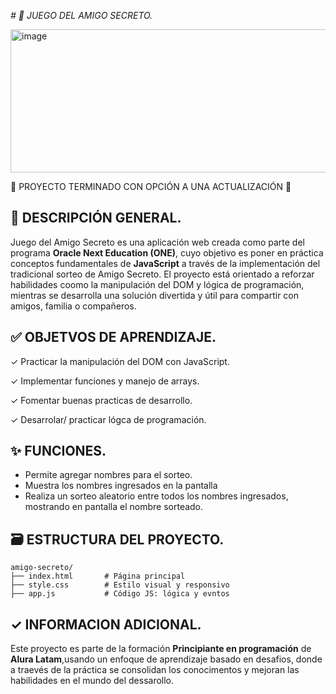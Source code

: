 <em> # 🎯 JUEGO DEL AMIGO SECRETO. </em>

<img width="715" height="229" alt="image" src="https://github.com/user-attachments/assets/e7e6a78b-8e2f-46b0-ae41-edd062e0de5d" />

:construction: PROYECTO TERMINADO CON OPCIÓN A UNA ACTUALIZACIÓN :construction:

## 🧩 DESCRIPCIÓN GENERAL.

Juego del Amigo Secreto es una aplicación web creada como parte del programa **Oracle Next Education (ONE)**, cuyo objetivo es poner en práctica conceptos fundamentales de  **JavaScript** a través de la implementación del tradicional sorteo de Amigo Secreto. El proyecto está orientado a reforzar habilidades coomo la manipulación del DOM y lógica de programación, mientras se desarrolla una solución divertida y útil para compartir con amigos, familia o compañeros.

## ✅ OBJETVOS DE APRENDIZAJE.

✓ Practicar la manipulación del DOM con JavaScript.

✓ Implementar funciones y manejo de arrays.

✓ Fomentar buenas practicas de desarrollo.

✓ Desarrolar/ practicar lógca de programación.

## ✨ FUNCIONES.

- Permite agregar nombres para el sorteo.
- Muestra los nombres ingresados en la pantalla
- Realiza un sorteo aleatorio entre todos los nombres ingresados, mostrando en pantalla el nombre sorteado.

## 🗃️ ESTRUCTURA DEL PROYECTO.

```
amigo-secreto/
├── index.html       # Página principal
├── style.css        # Estilo visual y responsivo
├── app.js           # Código JS: lógica y evntos
```


## ✓ INFORMACION ADICIONAL.

Este proyecto es parte de la  formación **Principiante en programación** de **Alura Latam**,usando un enfoque de aprendizaje basado en desafios, donde a traevés de la práctica se consolidan los conocimentos y mejoran las habilidades en el mundo del dessarollo.
